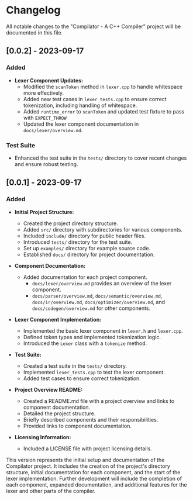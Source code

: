 # Changelog

All notable changes to the "Compilator - A C++ Compiler" project will be documented in this file.

## [0.0.2] - 2023-09-17

### Added

- **Lexer Component Updates:**
  - Modified the `scanToken` method in `lexer.cpp` to handle whitespace more effectively.
  - Added new test cases in `lexer_tests.cpp` to ensure correct tokenization, including handling of whitespace.
  - Added `runtime_error` to `scanToken` and updated test fixture to pass with `EXPECT_THROW`
  - Updated the lexer component documentation in `docs/lexer/overview.md`.

### Test Suite
- Enhanced the test suite in the `tests/` directory to cover recent changes and ensure robust testing.

## [0.0.1] - 2023-09-17

### Added

- **Initial Project Structure:**
  - Created the project directory structure.
  - Added `src/` directory with subdirectories for various components.
  - Included `include/` directory for public header files.
  - Introduced `tests/` directory for the test suite.
  - Set up `examples/` directory for example source code.
  - Established `docs/` directory for project documentation.

- **Component Documentation:**
  - Added documentation for each project component.
    - `docs/lexer/overview.md` provides an overview of the lexer component.
    - `docs/parser/overview.md`, `docs/semantic/overview.md`, `docs/ir/overview.md`, `docs/optimizer/overview.md`, and `docs/codegen/overview.md` for other components.

- **Lexer Component Implementation:**
  - Implemented the basic lexer component in `lexer.h` and `lexer.cpp`.
  - Defined token types and implemented tokenization logic.
  - Introduced the `Lexer` class with a `tokenize` method.

- **Test Suite:**
  - Created a test suite in the `tests/` directory.
  - Implemented `lexer_tests.cpp` to test the lexer component.
  - Added test cases to ensure correct tokenization.

- **Project Overview README:**
  - Created a README.md file with a project overview and links to component documentation.
  - Detailed the project structure.
  - Briefly described components and their responsibilities.
  - Provided links to component documentation.

- **Licensing Information:**
  - Included a LICENSE file with project licensing details.

This version represents the initial setup and documentation of the Compilator project. It includes the creation of the project's directory structure, initial documentation for each component, and the start of the lexer implementation. Further development will include the completion of each component, expanded documentation, and additional features for the lexer and other parts of the compiler.
